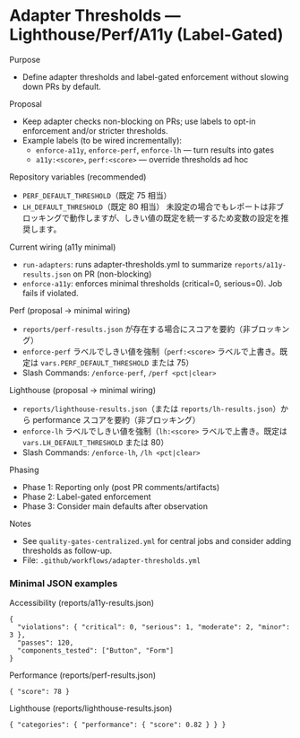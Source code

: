# Adapter Thresholds — Lighthouse/Perf/A11y (Label-Gated)

Purpose
- Define adapter thresholds and label-gated enforcement without slowing down PRs by default.

Proposal
- Keep adapter checks non-blocking on PRs; use labels to opt-in enforcement and/or stricter thresholds.
- Example labels (to be wired incrementally):
  - `enforce-a11y`, `enforce-perf`, `enforce-lh` — turn results into gates
  - `a11y:<score>`, `perf:<score>` — override thresholds ad hoc

Repository variables (recommended)
- `PERF_DEFAULT_THRESHOLD`（既定 75 相当）
- `LH_DEFAULT_THRESHOLD`（既定 80 相当）
未設定の場合でもレポートは非ブロッキングで動作しますが、しきい値の既定を統一するため変数の設定を推奨します。

Current wiring (a11y minimal)
- `run-adapters`: runs adapter-thresholds.yml to summarize `reports/a11y-results.json` on PR (non-blocking)
- `enforce-a11y`: enforces minimal thresholds (critical=0, serious=0). Job fails if violated.

Perf (proposal → minimal wiring)
- `reports/perf-results.json` が存在する場合にスコアを要約（非ブロッキング）
- `enforce-perf` ラベルでしきい値を強制（`perf:<score>` ラベルで上書き。既定は `vars.PERF_DEFAULT_THRESHOLD` または 75）
- Slash Commands: `/enforce-perf`, `/perf <pct|clear>`

Lighthouse (proposal → minimal wiring)
- `reports/lighthouse-results.json`（または `reports/lh-results.json`）から performance スコアを要約（非ブロッキング）
- `enforce-lh` ラベルでしきい値を強制（`lh:<score>` ラベルで上書き。既定は `vars.LH_DEFAULT_THRESHOLD` または 80）
- Slash Commands: `/enforce-lh`, `/lh <pct|clear>`

Phasing
- Phase 1: Reporting only (post PR comments/artifacts)
- Phase 2: Label-gated enforcement
- Phase 3: Consider main defaults after observation

Notes
- See `quality-gates-centralized.yml` for central jobs and consider adding thresholds as follow-up.
 - File: `.github/workflows/adapter-thresholds.yml`

### Minimal JSON examples

Accessibility (reports/a11y-results.json)
```
{
  "violations": { "critical": 0, "serious": 1, "moderate": 2, "minor": 3 },
  "passes": 120,
  "components_tested": ["Button", "Form"]
}
```

Performance (reports/perf-results.json)
```
{ "score": 78 }
```

Lighthouse (reports/lighthouse-results.json)
```
{ "categories": { "performance": { "score": 0.82 } } }
```
